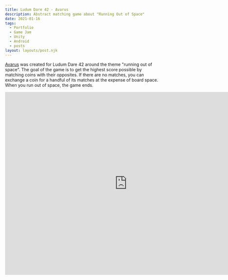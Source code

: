 ```yaml
---
title: Ludum Dare 42 - Avarus
description: Abstract matching game about "Running Out of Space" 
date: 2021-01-16
tags:
  - Portfolio
  - Game Jam
  - Unity
  - Android
  - posts
layout: layouts/post.njk
---
```


<p><a href="https://memphis-game-developers.itch.io/avarus" target="blank">Avarus</a> was created for Ludum Dare 42 around the theme "running out of space". The goal of the game is to get the highest score possible by matching coins with their opposites. If there are no matches, you can exchange a coin for a handful of its matches at the expense of board space. When you run out of space, the game ends.</p>

<div class="container">
<p style="text-align: center"><iframe width="800" height="600" src="https://www.youtube.com/embed/rOIGoMALv5k" frameborder="0" allow="accelerometer; autoplay; clipboard-write; encrypted-media; gyroscope; picture-in-picture" allowfullscreen class="video"></iframe></p></div>